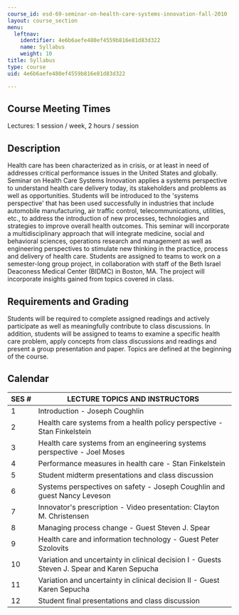 ```yaml
---
course_id: esd-69-seminar-on-health-care-systems-innovation-fall-2010
layout: course_section
menu:
  leftnav:
    identifier: 4e6b6aefe480ef4559b816e81d83d322
    name: Syllabus
    weight: 10
title: Syllabus
type: course
uid: 4e6b6aefe480ef4559b816e81d83d322

---
```


Course Meeting Times
--------------------

Lectures: 1 session / week, 2 hours / session

Description
-----------

Health care has been characterized as in crisis, or at least in need of addresses critical performance issues in the United States and globally. Seminar on Health Care Systems Innovation applies a systems perspective to understand health care delivery today, its stakeholders and problems as well as opportunities. Students will be introduced to the 'systems perspective' that has been used successfully in industries that include automobile manufacturing, air traffic control, telecommunications, utilities, etc., to address the introduction of new processes, technologies and strategies to improve overall health outcomes. This seminar will incorporate a multidisciplinary approach that will integrate medicine, social and behavioral sciences, operations research and management as well as engineering perspectives to stimulate new thinking in the practice, process and delivery of health care. Students are assigned to teams to work on a semester-long group project, in collaboration with staff of the Beth Israel Deaconess Medical Center (BIDMC) in Boston, MA. The project will incorporate insights gained from topics covered in class.

Requirements and Grading
------------------------

Students will be required to complete assigned readings and actively participate as well as meaningfully contribute to class discussions. In addition, students will be assigned to teams to examine a specific health care problem, apply concepts from class discussions and readings and present a group presentation and paper. Topics are defined at the beginning of the course.

Calendar
--------

| SES # | LECTURE TOPICS AND INSTRUCTORS |
| --- | --- |
| 1 | Introduction - Joseph Coughlin |
| 2 | Health care systems from a health policy perspective - Stan Finkelstein |
| 3 | Health care systems from an engineering systems perspective - Joel Moses |
| 4 | Performance measures in health care - Stan Finkelstein |
| 5 | Student midterm presentations and class discussion |
| 6 | Systems perspectives on safety - Joseph Coughlin and guest Nancy Leveson |
| 7 | Innovator's prescription - Video presentation: Clayton M. Christensen |
| 8 | Managing process change - Guest Steven J. Spear |
| 9 | Health care and information technology - Guest Peter Szolovits |
| 10 | Variation and uncertainty in clinical decision I - Guests Steven J. Spear and Karen Sepucha |
| 11 | Variation and uncertainty in clinical decision II - Guest Karen Sepucha |
| 12 | Student final presentations and class discussion